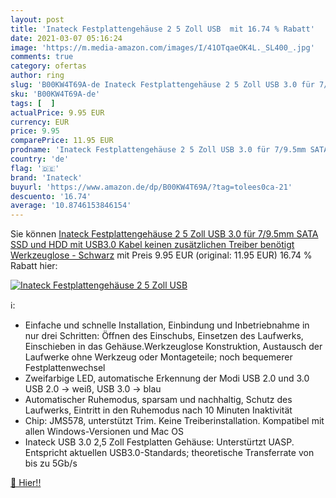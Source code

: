 ```yaml
---
layout: post
title: 'Inateck Festplattengehäuse 2 5 Zoll USB  mit 16.74 % Rabatt'
date: 2021-03-07 05:16:24
image: 'https://m.media-amazon.com/images/I/41OTqaeOK4L._SL400_.jpg'
comments: true
category: ofertas
author: ring
slug: 'B00KW4T69A-de Inateck Festplattengehäuse 2 5 Zoll USB 3.0 für 7/9.5mm...'
sku: 'B00KW4T69A-de'
tags: [  ]
actualPrice: 9.95 EUR
currency: EUR
price: 9.95
comparePrice: 11.95 EUR
prodname: 'Inateck Festplattengehäuse 2 5 Zoll USB 3.0 für 7/9.5mm SATA SSD und HDD mit USB3.0 Kabel  keinen zusätzlichen Treiber benötigt  Werkzeuglose - Schwarz'
country: 'de'
flag: '🇩🇪'
brand: 'Inateck'
buyurl: 'https://www.amazon.de/dp/B00KW4T69A/?tag=tolees0ca-21'
descuento: '16.74'
average: '10.8746153846154'
---
```


Sie können [Inateck Festplattengehäuse 2 5 Zoll USB 3.0 für 7/9.5mm SATA SSD und HDD mit USB3.0 Kabel  keinen zusätzlichen Treiber benötigt  Werkzeuglose - Schwarz](https://www.amazon.de/dp/B00KW4T69A/?tag=tolees0ca-21) mit Preis 9.95 EUR (original: 11.95 EUR) 16.74 % Rabatt hier:

[![Inateck Festplattengehäuse 2 5 Zoll USB ](https://m.media-amazon.com/images/I/41OTqaeOK4L._SL400_.jpg)](https://www.amazon.de/dp/B00KW4T69A/?tag=tolees0ca-21)

ℹ️:

- Einfache und schnelle Installation, Einbindung und Inbetriebnahme in nur drei Schritten: Öffnen des Einschubs, Einsetzen des Laufwerks, Einschieben in das Gehäuse.Werkzeuglose Konstruktion, Austausch der Laufwerke ohne Werkzeug oder Montageteile; noch bequemerer Festplattenwechsel
- Zweifarbige LED, automatische Erkennung der Modi USB 2.0 und 3.0 USB 2.0 -> weiß, USB 3.0 -> blau
- Automatischer Ruhemodus, sparsam und nachhaltig, Schutz des Laufwerks, Eintritt in den Ruhemodus nach 10 Minuten Inaktivität
- Chip: JMS578, unterstützt Trim. Keine Treiberinstallation. Kompatibel mit allen Windows-Versionen und Mac OS
- Inateck USB 3.0 2,5 Zoll Festplatten Gehäuse: Unterstürtzt UASP. Entspricht aktuellen USB3.0-Standards; theoretische Transferrate von bis zu 5Gb/s

[🛒 Hier!!](https://www.amazon.de/dp/B00KW4T69A/?tag=tolees0ca-21)
